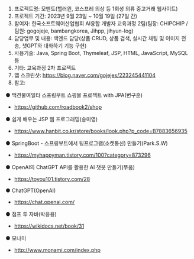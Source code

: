 1. 프로젝트명: 모멘토(핼러윈, 코스프레 의상 등 1회성 의류 중고거래 웹사이트)
2. 프로젝트 기간: 2023년 9월 23일 ~ 10월 19일 (27일 간)
3. 참여자: 한국소프트웨어산업협회 AI융합 개발자 교육과정 2팀(팀장: CHIPCHIP / 팀원: gogojeje, bambangkorea, Jihpp, jihyun-log)
4. 담당업무 및 내용: 백엔드 담당(상품 CRUD, 상품 검색, 실시간 채팅 및 이미지 전송, 챗GPT와 대화하기 기능 구현)
5. 사용기술: Java, Spring Boot, Thymeleaf, JSP, HTML, JavaScript, MySQL 등
6. 기타: 교육과정 2차 프로젝트
7. 앱 스크린샷: https://blog.naver.com/gojejes/223245441104
8. 참고:
   
● 백견불여일타 스프링부트 쇼핑몰 프로젝트 with JPA(변구훈)
-	https://github.com/roadbook2/shop

● 쉽게 배우는 JSP 웹 프로그래밍(송미영)
-	https://www.hanbit.co.kr/store/books/look.php?p_code=B7883656935
  
● SpringBoot - 스프링부트에서 팅프로그램(소켓통신) 만들기(Park.S.W)​
-	https://myhappyman.tistory.com/100?category=873296
  
● OpenAI의 ChatGPT API를 활용한 AI 챗봇 만들기(쭈움)
-	https://toyou101.tistory.com/28
  
● ChatGPT(OpenAI)
-	https://chat.openai.com/

● 점프 투 자바(박응용)
-	https://wikidocs.net/book/31
  
● 모나미
-	http://www.monami.com/index.php
